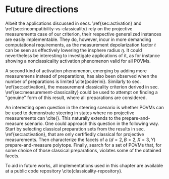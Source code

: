 # Future directions

Albeit the applications discussed in secs. \ref{sec:activation} and \ref{sec:incompatibility-vs-classicality} rely on the projective measurements case of our criterion, their respective generalized instances are easily implementable. They do, however, incur in more demanding computational requirements, as the measurement depolarization factor $t$ can be seen as effectively lowering the insphere radius $\eta$.  It could nevertheless be interesting to investigate applications of it, as for instance showing a nonclassicality activation phenomenon valid for all POVMs.

A second kind of activation phenomenon, emerging by adding more measuremens instead of preparations, has also been observed when the number of preparations is limited \cite{poderini}. Similarly to sec. \ref{sec:activation}, the measurement classicality criterion derived in sec. \ref{sec:measurement-classicality} could be used to attempt on finding a "genuine" form of this result, where all preparations are considered.

An interesting open question in the steering scenario is whether POVMs can be used to demonstrate steering in states where no projective measurements can \cite{}. This naturally extends to the prepare-and-measure scenario. One could approach this question in the following way. Start by selecting classical preparation sets from the results in sec. \ref{sec:activation}, that are only certifiedly classical for projective measurements. Then characterize the facets of a $(d=2, B>2, X=3,Y)$ prepare-and-measure polytope. Finally, search for a set of POVMs that, for some choice of those classical preparations, violates some of the obtained facets.

To aid in future works, all implementations used in this chapter are available at a public code repository \cite{classicality-repository}.